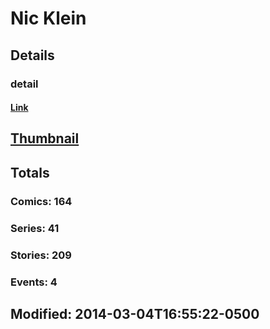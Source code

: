 # Nic  Klein 
## Details
### detail
#### [Link](http://marvel.com/comics/creators/4989/nic_klein?utm_campaign=apiRef&utm_source=225578a89fc76f3d20fbffda5d17a88d)
## [Thumbnail](http://i.annihil.us/u/prod/marvel/i/mg/6/c0/4bc496f0d9480.jpg)
## Totals
### Comics: 164
### Series: 41
### Stories: 209
### Events: 4
## Modified: 2014-03-04T16:55:22-0500